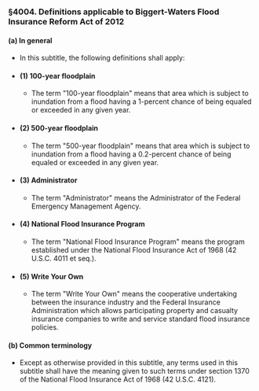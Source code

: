 ### §4004. Definitions applicable to Biggert-Waters Flood Insurance Reform Act of 2012
#### (a) In general
* In this subtitle, the following definitions shall apply:

* #### (1) 100-year floodplain
  * The term "100-year floodplain" means that area which is subject to inundation from a flood having a 1-percent chance of being equaled or exceeded in any given year.

* #### (2) 500-year floodplain
  * The term "500-year floodplain" means that area which is subject to inundation from a flood having a 0.2-percent chance of being equaled or exceeded in any given year.

* #### (3) Administrator
  * The term "Administrator" means the Administrator of the Federal Emergency Management Agency.

* #### (4) National Flood Insurance Program
  * The term "National Flood Insurance Program" means the program established under the National Flood Insurance Act of 1968 (42 U.S.C. 4011 et seq.).

* #### (5) Write Your Own
  * The term "Write Your Own" means the cooperative undertaking between the insurance industry and the Federal Insurance Administration which allows participating property and casualty insurance companies to write and service standard flood insurance policies.

#### (b) Common terminology
* Except as otherwise provided in this subtitle, any terms used in this subtitle shall have the meaning given to such terms under section 1370 of the National Flood Insurance Act of 1968 (42 U.S.C. 4121).